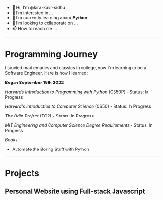 - 👋 Hi, I’m @kira-kaur-sidhu
- 👀 I’m interested in ...
- 🌱 I’m currently learning about **Python**
- 💞️ I’m looking to collaborate on ...
- 📫 How to reach me ...

<!---
kira-kaur-sidhu/kira-kaur-sidhu is a ✨ special ✨ repository because its `README.md` (this file) appears on your GitHub profile.
You can click the Preview link to take a look at your changes.
--->
---
# Programming Journey
I studied mathematics and classics in college, now I'm learning to be a Software Engineer. Here is how I learned:

**Began September 15th 2022**

*Harvards Introduction to Programming with Python* (CS50P) - Status: In Progress

*Harvard's Introduction to Computer Science* (CS50) - Status: In Progress

*The Odin Project* (TOP) - Status: In Progress

*MIT Engineering and Computer Science Degree Requirements* - Status: In Progress

*Books* -
* Automate the Boring Stuff with Python

---
# Projects

## Personal Website using Full-stack Javascript
